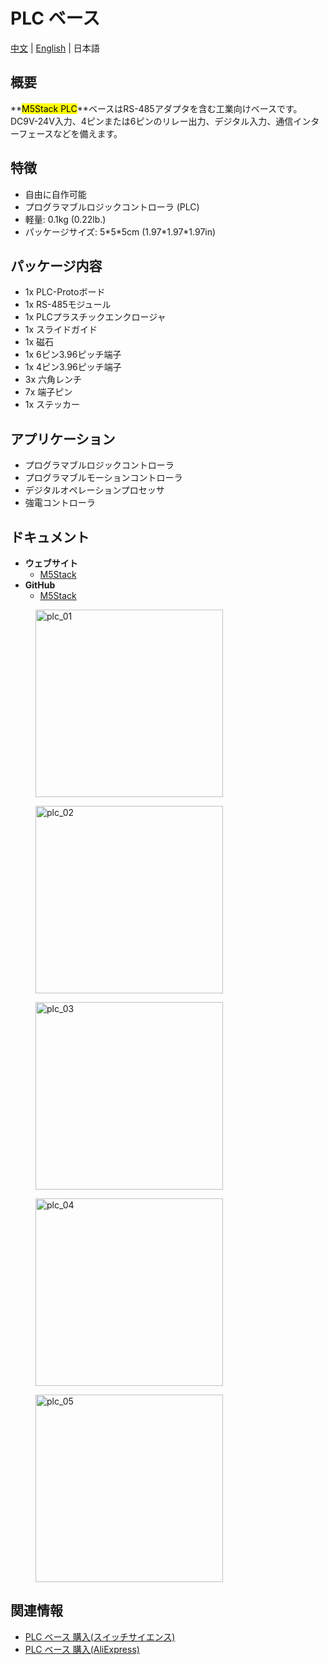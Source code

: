 # PLC ベース

[中文](zh_CN/product_documents/bases/base_node) | [English](/en/product_documents/bases/base_node) | 日本語

## 概要

**<mark>M5Stack PLC</mark>**ベースはRS-485アダプタを含む工業向けベースです。
DC9V-24V入力、4ピンまたは6ピンのリレー出力、デジタル入力、通信インターフェースなどを備えます。

## 特徴

- 自由に自作可能
- プログラマブルロジックコントローラ (PLC)
- 軽量: 0.1kg (0.22lb.)
- パッケージサイズ: 5\*5\*5cm (1.97\*1.97\*1.97in)

## パッケージ内容

- 1x PLC-Protoボード
- 1x RS-485モジュール
- 1x PLCプラスチックエンクロージャ
- 1x スライドガイド
- 1x 磁石
- 1x 6ピン3.96ピッチ端子
- 1x 4ピン3.96ピッチ端子
- 3x 六角レンチ
- 7x 端子ピン
- 1x ステッカー

## アプリケーション

- プログラマブルロジックコントローラ
- プログラマブルモーションコントローラ
- デジタルオペレーションプロセッサ
- 強電コントローラ

## ドキュメント

- **ウェブサイト**
  - [M5Stack](https://m5stack.com)
- **GitHub**
  - [M5Stack](https://github.com/m5stack/M5Stack)

<figure>
  <img src="assets/img/product_pics/bases/plc_01.jpg" alt="plc_01" width="300px" height="300px">
</figure>
<figure>
  <img src="assets/img/product_pics/bases/plc_02.jpg" alt="plc_02" width="300px" height="300px">
</figure>
<figure>
  <img src="assets/img/product_pics/bases/plc_03.jpg" alt="plc_03" width="300px" height="300px">
</figure>
<figure>
  <img src="assets/img/product_pics/bases/plc_04.jpg" alt="plc_04" width="300px" height="300px">
</figure>
<figure>
  <img src="assets/img/product_pics/bases/plc_05.jpg" alt="plc_05" width="300px" height="300px">
</figure>

## 関連情報

- [PLC ベース 購入(スイッチサイエンス)](https://www.switch-science.com/catalog/3992/)
- [PLC ベース 購入(AliExpress)](https://www.aliexpress.com/store/product/M5Stack-plc-rs485-ACS712-5B-dinrail/3226069_32874916056.html)
